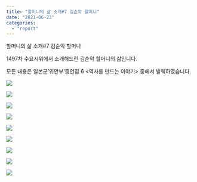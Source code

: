 ```yaml
---
title: "할머니의 삶 소개#7 김순악 할머니"
date: "2021-06-23"
categories: 
  - "report"
---
```


할머니의 삶 소개#7 김순악 할머니

  
1497차 수요시위에서 소개해드린 김순악 할머니의 삶입니다.

모든 내용은 일본군’위안부’증언집 6 <역사를 만드는 이야기> 중에서 발췌하였습니다.

![](https://womenandwar.net/kr/wp-content/uploads/2021/06/카드뉴스210622_할머니의삶소개7-김순악-1-1024x1024.png)

![](https://womenandwar.net/kr/wp-content/uploads/2021/06/카드뉴스210622_할머니의삶소개7-김순악-2-1024x1024.png)

![](https://womenandwar.net/kr/wp-content/uploads/2021/06/카드뉴스210622_할머니의삶소개7-김순악-3-1024x1024.png)

![](https://womenandwar.net/kr/wp-content/uploads/2021/06/카드뉴스210622_할머니의삶소개7-김순악-4-1024x1024.png)

![](https://womenandwar.net/kr/wp-content/uploads/2021/06/카드뉴스210622_할머니의삶소개7-김순악-6-1024x1024.png)

![](https://womenandwar.net/kr/wp-content/uploads/2021/06/카드뉴스210622_할머니의삶소개7-김순악-7-1024x1024.png)

![](https://womenandwar.net/kr/wp-content/uploads/2021/06/카드뉴스210622_할머니의삶소개7-김순악-8-1024x1024.png)

![](https://womenandwar.net/kr/wp-content/uploads/2021/06/카드뉴스210622_할머니의삶소개7-김순악-9-1024x1024.png)

![](https://womenandwar.net/kr/wp-content/uploads/2021/06/카드뉴스210622_할머니의삶소개7-김순악-10-1024x1024.png)
